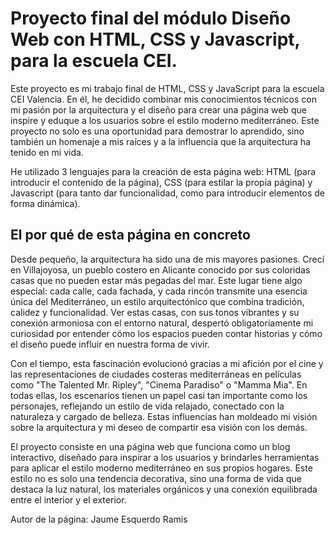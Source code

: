 # Proyecto final del módulo Diseño Web con HTML, CSS y Javascript, para la escuela CEI.


Este proyecto es mi trabajo final de HTML, CSS y JavaScript para la escuela CEI Valencia. En él, he decidido combinar mis conocimientos técnicos con mi pasión por la arquitectura y el diseño para crear una página web que inspire y eduque a los usuarios sobre el estilo moderno mediterráneo. Este proyecto no solo es una oportunidad para demostrar lo aprendido, sino también un homenaje a mis raíces y a la influencia que la arquitectura ha tenido en mi vida.

He utilizado 3 lenguajes para la creación de esta página web: HTML (para introducir el contenido de la página), CSS (para estilar la propia página) y Javascript (para tanto dar funcionalidad, como para introducir elementos de forma dinámica).

## El por qué de esta página en concreto

Desde pequeño, la arquitectura ha sido una de mis mayores pasiones. Crecí en Villajoyosa, un pueblo costero en Alicante conocido por sus coloridas casas que no pueden estar más pegadas del mar. Este lugar tiene algo especial: cada calle, cada fachada, y cada rincón transmite una esencia única del Mediterráneo, un estilo arquitectónico que combina tradición, calidez y funcionalidad. Ver estas casas, con sus tonos vibrantes y su conexión armoniosa con el entorno natural, despertó obligatoriamente mi curiosidad por entender cómo los espacios pueden contar historias y cómo el diseño puede influir en nuestra forma de vivir.

Con el tiempo, esta fascinación evolucionó gracias a mi afición por el cine y las representaciones de ciudades costeras mediterráneas en películas como "The Talented Mr. Ripley", "Cinema Paradiso" o "Mamma Mia". En todas ellas, los escenarios tienen un papel casi tan importante como los personajes, reflejando un estilo de vida relajado, conectado con la naturaleza y cargado de belleza. Estas influencias han moldeado mi visión sobre la arquitectura y mi deseo de compartir esa visión con los demás.

El proyecto consiste en una página web que funciona como un blog interactivo, diseñado para inspirar a los usuarios y brindarles herramientas para aplicar el estilo moderno mediterráneo en sus propios hogares. Este estilo no es solo una tendencia decorativa, sino una forma de vida que destaca la luz natural, los materiales orgánicos y una conexión equilibrada entre el interior y el exterior.

Autor de la página: Jaume Esquerdo Ramis

